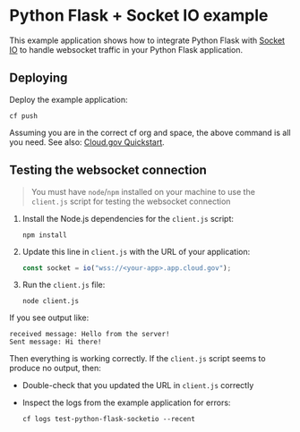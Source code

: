 # Python Flask + Socket IO example

This example application shows how to integrate Python Flask with [Socket IO](https://socket.io/) to handle websocket traffic in your Python Flask application.

## Deploying

Deploy the example application:

  ```shell
  cf push
  ```

Assuming you are in the correct cf org and space, the above command is all you
need.  See also: [Cloud.gov Quickstart](https://cloud.gov/docs/getting-started/your-first-deploy/).

## Testing the websocket connection

> You must have `node`/`npm` installed on your machine to use the `client.js` script for testing the websocket connection

1. Install the Node.js dependencies for the `client.js` script:

    ```shell
    npm install
    ```

1. Update this line in `client.js` with the URL of your application:

    ```javascript
    const socket = io("wss://<your-app>.app.cloud.gov");
    ```

1. Run the `client.js` file:

    ```shell
    node client.js
    ```

If you see output like:

  ```shell
  received message: Hello from the server!
  Sent message: Hi there!
  ```

Then everything is working correctly. If the `client.js` script seems to produce no output, then:

- Double-check that you updated the URL in `client.js` correctly
- Inspect the logs from the example application for errors:

    ```shell
    cf logs test-python-flask-socketio --recent
    ```
